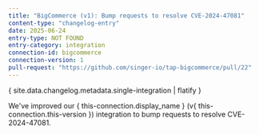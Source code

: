 ```yaml
---
title: "BigCommerce (v1): Bump requests to resolve CVE-2024-47081"
content-type: "changelog-entry"
date: 2025-06-24
entry-type: NOT FOUND
entry-category: integration
connection-id: bigcommerce
connection-version: 1
pull-request: "https://github.com/singer-io/tap-bigcommerce/pull/22"
---
```

{ site.data.changelog.metadata.single-integration | flatify }

We've improved our { this-connection.display_name } (v{ this-connection.this-version }) integration to bump requests to resolve CVE-2024-47081.